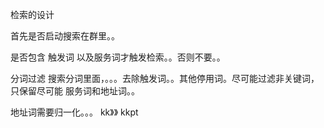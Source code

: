 检索的设计

首先是否启动搜索在群里。。

是否包含 触发词  以及服务词才触发检索。。否则不要。。



分词过滤
搜索分词里面，。。。去除触发词。。其他停用词。尽可能过滤非关键词，只保留尽可能 服务词和地址词。。





地址词需要归一化。。。   kk》》 kkpt
